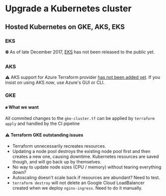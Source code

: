 # Upgrade a Kubernetes cluster

## Hosted Kubernetes on GKE, AKS, EKS

### EKS

⛔️ As of late December 2017, [EKS](https://aws.amazon.com/eks/) has not been released to the public yet.

### AKS

⚠️ AKS support for Azure Terraform provider [has not been added yet](https://github.com/terraform-providers/terraform-provider-azurerm/issues/471). If you insist on using AKS *now*, use Azure's GUI or CLI.

### GKE

#### ✊ What we want

All commited changes to the `gke-cluster.tf` can be applied by `terraform apply` and handled by the CI pipeline

#### ⚠️ Terraform GKE outstanding issues

- Terraform unnecessarily recreates resources.
- Updating a node pool destroys the existing node pool first and then creates a new one, causing downtime. Kubernetes resources are saved though, and will go back up by themselves.
- No way to update node sizes (CPU / memory) without tearing everything down?
- Autoscaling doesn't scale back if resources are abundant? Need to test.
- `terraform destroy` will not delete an Google Cloud LoadBalancer created when we deploy `nginx-ingress`. Need to do it manually.
